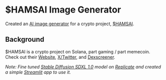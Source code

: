 # $HAMSAI Image Generator

Created an [AI image generator](https://hamsai.streamlit.app/) for a crypto project, [$HAMSAI](https://hamsters.ai/).

## Background
$HAMSAI is a crypto project on Solana, part gaming / part memecoin. Check out their [Website](https://hamsters.ai/), [X/Twitter](https://twitter.com/AiHamsters), and [Dexscreener](https://dexscreener.com/solana/9jxhkbag2rabw96cs1df9yhjupfjdhqvdvuhcszvrgg3).


*Note: Fine tuned [Stable Diffusion SDXL 1.0](https://stability.ai/stablediffusion) model on [Replicate](https://replicate.com/) and created a simple [Streamlit](https://streamlit.io/) app to use it.*
